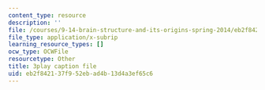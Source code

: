 ```yaml
---
content_type: resource
description: ''
file: /courses/9-14-brain-structure-and-its-origins-spring-2014/eb2f842137f952ebad4b13d4a3ef65c6_555140.vtt
file_type: application/x-subrip
learning_resource_types: []
ocw_type: OCWFile
resourcetype: Other
title: 3play caption file
uid: eb2f8421-37f9-52eb-ad4b-13d4a3ef65c6
---
```

